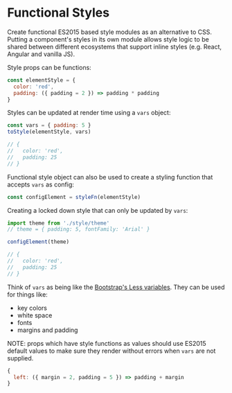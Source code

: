# Functional Styles

Create functional ES2015 based style modules as an alternative to CSS. Putting a component's styles in its own module allows style logic to be shared between different ecosystems that support inline styles (e.g. React, Angular and vanilla JS).

Style props can be functions:

```javascript
const elementStyle = {
  color: 'red',
  padding: ({ padding = 2 }) => padding * padding
}
```

Styles can be updated at render time using a `vars` object: 

```javascript
const vars = { padding: 5 }
toStyle(elementStyle, vars)

// {
//   color: 'red',
//   padding: 25
// }

```

Functional style object can also be used to create a styling function that accepts `vars` as config:

```javascript
const configElement = styleFn(elementStyle)
```

Creating a locked down style that can only be updated by `vars`:

```javascript
import theme from './style/theme'
// theme = { padding: 5, fontFamily: 'Arial' }

configElement(theme)

// {
//   color: 'red',
//   padding: 25
// }
```

Think of `vars` as being like the [Bootstrap's Less variables](http://getbootstrap.com/customize/#less-variables). They can be used for things like:

* key colors
* white space
* fonts
* margins and padding

NOTE: props which have style functions as values should use ES2015 default values to make sure they render without errors when `vars` are not supplied.

```javascript
{
  left: ({ margin = 2, padding = 5 }) => padding + margin
}
```






